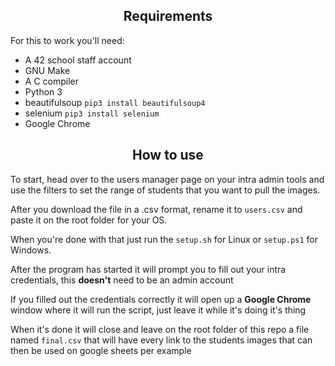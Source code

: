 <div align="center">

## Requirements

</div>

For this to work you'll need:

- A 42 school staff account
- GNU Make
- A C compiler
- Python 3
- beautifulsoup `pip3 install beautifulsoup4` 
- selenium `pip3 install selenium`
- Google Chrome

<div align="center">

## How to use

</div>

To start, head over to the users manager page on your intra admin tools and use the filters to set the range of students that you want to pull the images.

After you download the file in a .csv format, rename it to `users.csv` and paste it on the root folder for your OS.

When you're done with that just run the `setup.sh` for Linux or `setup.ps1` for Windows.

After the program has started it will prompt you to fill out your intra credentials, this **doesn't** need to be an admin account 

If you filled out the credentials correctly it will open up a **Google Chrome** window where it will run the script, just leave it while it's doing it's thing

When it's done it will close and leave on the root folder of this repo a file named `final.csv` that will have every link to the students images that can then be used on google sheets per example

